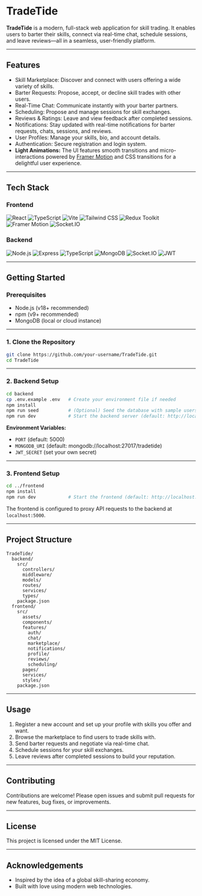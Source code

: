 # TradeTide

**TradeTide** is a modern, full-stack web application for skill trading. It enables users to barter their skills, connect via real-time chat, schedule sessions, and leave reviews—all in a seamless, user-friendly platform.

---

## Features

- Skill Marketplace: Discover and connect with users offering a wide variety of skills.
- Barter Requests: Propose, accept, or decline skill trades with other users.
- Real-Time Chat: Communicate instantly with your barter partners.
- Scheduling: Propose and manage sessions for skill exchanges.
- Reviews & Ratings: Leave and view feedback after completed sessions.
- Notifications: Stay updated with real-time notifications for barter requests, chats, sessions, and reviews.
- User Profiles: Manage your skills, bio, and account details.
- Authentication: Secure registration and login system.
- **Light Animations:** The UI features smooth transitions and micro-interactions powered by [Framer Motion](https://www.framer.com/motion/) and CSS transitions for a delightful user experience.

---

## Tech Stack

### Frontend

<p align="left">
  <img src="https://img.shields.io/badge/React-20232A?style=for-the-badge&logo=react&logoColor=61DAFB" alt="React" />
  <img src="https://img.shields.io/badge/TypeScript-007ACC?style=for-the-badge&logo=typescript&logoColor=white" alt="TypeScript" />
  <img src="https://img.shields.io/badge/Vite-646CFF?style=for-the-badge&logo=vite&logoColor=FFD62E" alt="Vite" />
  <img src="https://img.shields.io/badge/Tailwind_CSS-38B2AC?style=for-the-badge&logo=tailwind-css&logoColor=white" alt="Tailwind CSS" />
  <img src="https://img.shields.io/badge/Redux_Toolkit-593D88?style=for-the-badge&logo=redux&logoColor=white" alt="Redux Toolkit" />
  <img src="https://img.shields.io/badge/Framer_Motion-EF008F?style=for-the-badge&logo=framer&logoColor=white" alt="Framer Motion" />
  <img src="https://img.shields.io/badge/Socket.IO-010101?style=for-the-badge&logo=socket.io&logoColor=white" alt="Socket.IO" />
</p>

### Backend

<p align="left">
  <img src="https://img.shields.io/badge/Node.js-339933?style=for-the-badge&logo=nodedotjs&logoColor=white" alt="Node.js" />
  <img src="https://img.shields.io/badge/Express-000000?style=for-the-badge&logo=express&logoColor=white" alt="Express" />
  <img src="https://img.shields.io/badge/TypeScript-007ACC?style=for-the-badge&logo=typescript&logoColor=white" alt="TypeScript" />
  <img src="https://img.shields.io/badge/MongoDB-47A248?style=for-the-badge&logo=mongodb&logoColor=white" alt="MongoDB" />
  <img src="https://img.shields.io/badge/Socket.IO-010101?style=for-the-badge&logo=socket.io&logoColor=white" alt="Socket.IO" />
  <img src="https://img.shields.io/badge/JWT-black?style=for-the-badge&logo=JSON%20web%20tokens" alt="JWT" />
</p>

---

## Getting Started

### Prerequisites

- Node.js (v18+ recommended)
- npm (v9+ recommended)
- MongoDB (local or cloud instance)

---

### 1. Clone the Repository

```bash
git clone https://github.com/your-username/TradeTide.git
cd TradeTide
```

---

### 2. Backend Setup

```bash
cd backend
cp .env.example .env   # Create your environment file if needed
npm install
npm run seed           # (Optional) Seed the database with sample users
npm run dev            # Start the backend server (default: http://localhost:5000)
```

**Environment Variables:**

- `PORT` (default: 5000)
- `MONGODB_URI` (default: mongodb://localhost:27017/tradetide)
- `JWT_SECRET` (set your own secret)

---

### 3. Frontend Setup

```bash
cd ../frontend
npm install
npm run dev            # Start the frontend (default: http://localhost:5173)
```

The frontend is configured to proxy API requests to the backend at `localhost:5000`.

---

## Project Structure

```
TradeTide/
  backend/
    src/
      controllers/
      middleware/
      models/
      routes/
      services/
      types/
    package.json
  frontend/
    src/
      assets/
      components/
      features/
        auth/
        chat/
        marketplace/
        notifications/
        profile/
        reviews/
        scheduling/
      pages/
      services/
      styles/
    package.json
```

---

## Usage

1. Register a new account and set up your profile with skills you offer and want.
2. Browse the marketplace to find users to trade skills with.
3. Send barter requests and negotiate via real-time chat.
4. Schedule sessions for your skill exchanges.
5. Leave reviews after completed sessions to build your reputation.

---

## Contributing

Contributions are welcome! Please open issues and submit pull requests for new features, bug fixes, or improvements.

---

## License

This project is licensed under the MIT License.

---

## Acknowledgements

- Inspired by the idea of a global skill-sharing economy.
- Built with love using modern web technologies. 